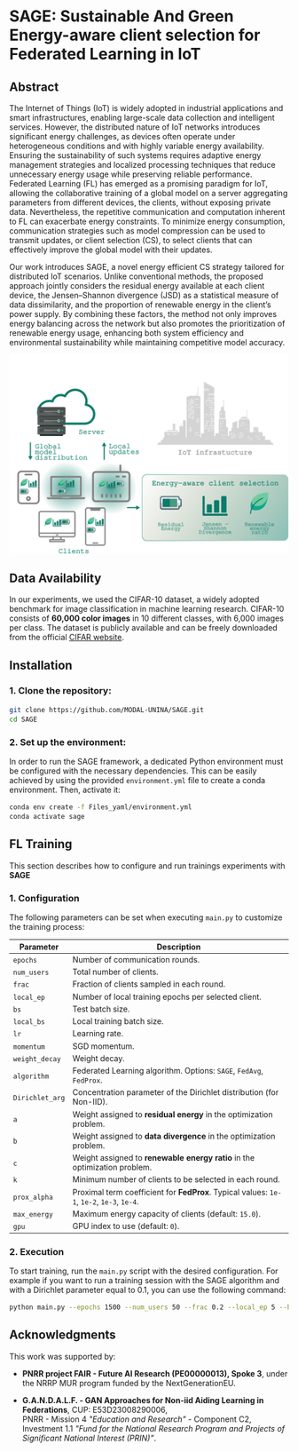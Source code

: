 # SAGE: Sustainable And Green Energy-aware client selection for Federated Learning in IoT

## Abstract
The Internet of Things (IoT) is widely adopted in industrial applications and smart infrastructures, enabling large-scale data collection and intelligent services. However, the distributed nature of IoT networks introduces significant energy challenges, as devices often operate under heterogeneous conditions and with highly variable energy availability. Ensuring the sustainability of such systems requires adaptive energy management strategies and localized processing techniques that reduce unnecessary energy usage while preserving reliable performance. Federated Learning (FL) has emerged as a promising paradigm for IoT, allowing the collaborative training of a global model on a server aggregating parameters from different devices, the clients, without exposing private data. Nevertheless, the repetitive communication and computation inherent to FL can exacerbate energy constraints. To minimize energy consumption, communication strategies such as model compression can be used to transmit updates, or client selection (CS), to select clients that can effectively improve the global model with their updates. 

Our work introduces SAGE, a novel energy efficient CS strategy tailored for distributed IoT scenarios. Unlike conventional methods, the proposed approach jointly considers the residual energy available at each client device, the Jensen–Shannon divergence (JSD) as a statistical measure of data dissimilarity, and the proportion of renewable energy in the client’s power supply. By combining these factors, the method not only improves energy balancing across the network but also promotes the prioritization of renewable energy usage, enhancing both system efficiency and environmental sustainability while maintaining competitive model accuracy.

![Framework](client_selection.png)

## Data Availability
In our experiments, we used the CIFAR-10 dataset, a widely adopted benchmark for image classification in machine learning research. CIFAR-10 consists of **60,000 color images** in 10 different classes, with 6,000 images per class. The dataset is publicly available and can be freely downloaded from the official [CIFAR website](https://www.cs.toronto.edu/~kriz/cifar.html).  

## Installation
### 1. **Clone the repository:**
```bash
git clone https://github.com/MODAL-UNINA/SAGE.git
cd SAGE
```

### 2. **Set up the environment:**
In order to run the SAGE framework, a dedicated Python environment must be configured with the necessary dependencies. This can be easily achieved by using the provided `environment.yml` file to create a conda environment. Then, activate it:

```bash
conda env create -f Files_yaml/environment.yml
conda activate sage
```

## FL Training
This section describes how to configure and run trainings experiments with **SAGE**

### 1. Configuration
The following parameters can be set when executing `main.py` to customize the training process:

| Parameter       | Description  |
|-----------------|--------------|
| `epochs`        | Number of communication rounds. |
| `num_users`     | Total number of clients. |
| `frac`          | Fraction of clients sampled in each round. |
| `local_ep`      | Number of local training epochs per selected client. |
| `bs`            | Test batch size. |
| `local_bs`      | Local training batch size. |
| `lr`            | Learning rate. |
| `momentum`      | SGD momentum. |
| `weight_decay`  | Weight decay. |
| `algorithm`     | Federated Learning algorithm. Options: `SAGE`, `FedAvg`, `FedProx`. |
| `Dirichlet_arg` | Concentration parameter of the Dirichlet distribution (for Non-IID). |
| `a`             | Weight assigned to **residual energy** in the optimization problem. |
| `b`             | Weight assigned to **data divergence** in the optimization problem. |
| `c`             | Weight assigned to **renewable energy ratio** in the optimization problem. |
| `k`             | Minimum number of clients to be selected in each round. |
| `prox_alpha`    | Proximal term coefficient for **FedProx**. Typical values: `1e-1`, `1e-2`, `1e-3`, `1e-4`. |
| `max_energy`    | Maximum energy capacity of clients (default: `15.0`). |
| `gpu`           | GPU index to use (default: `0`). |


### 2. Execution
To start training, run the `main.py` script with the desired configuration. For example if you want to run a training session with the SAGE algorithm and with a Dirichlet parameter equal to 0.1, you can use the following command:

```bash
python main.py --epochs 1500 --num_users 50 --frac 0.2 --local_ep 5 --bs 128 --local_bs 1024 --lr 0.01 --momentum 0.5 --algorithm SAGE --Dirichlet_arg 0.1 --a 0.5 --b 0.3 --c 0.2 --k 2 --max_energy 15.0 
``` 
## Acknowledgments

This work was supported by:  

- **PNRR project FAIR - Future AI Research (PE00000013), Spoke 3**, under the NRRP MUR program funded by the NextGenerationEU.  

- **G.A.N.D.A.L.F. - GAN Approaches for Non-iid Aiding Learning in Federations**, CUP: E53D23008290006,  
  PNRR - Mission 4 *"Education and Research"* - Component C2, Investment 1.1 *"Fund for the National Research Program and Projects of Significant National Interest (PRIN)"*.
